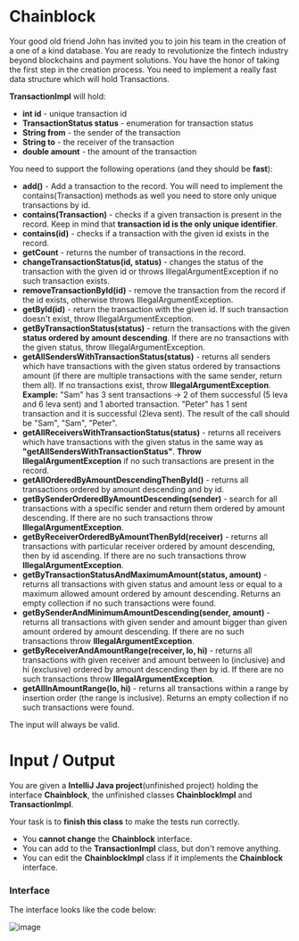 # Chainblock

Your good old friend John has invited you to join his team in the creation of a one of a kind database. You are ready to revolutionize the fintech industry beyond blockchains 
and payment solutions. You have the honor of taking the first step in the creation process. You need to implement a really fast data structure which will hold Transactions.

**TransactionImpl** will hold:

- **int id** - unique transaction id
- **TransactionStatus status** - enumeration for transaction status
- **String from** - the sender of the transaction
- **String to** - the receiver of the transaction
- **double amount** - the amount of the transaction

You need to support the following operations (and they should be **fast**):

- **add()** - Add a transaction to the record. You will need to implement the contains(Transaction) methods as well you need to store only unique transactions by id.
- **contains(Transaction)** - checks if a given transaction is present in the record. Keep in mind that **transaction id is the only unique identifier**.
- **contains(id)** - checks if a transaction with the given id exists in the record.
- **getCount** - returns the number of transactions in the record.
- **changeTransactionStatus(id, status)** - changes the status of the transaction with the given id or throws IllegalArgumentException if no such transaction exists.
- **removeTransactionById(id)** - remove the transaction from the record if the id exists, otherwise throws IllegalArgumentException.
- **getById(id)** - return the transaction with the given id. If such transaction doesn't exist, throw IllegalArgumentException.
- **getByTransactionStatus(status)** - return the transactions with the given **status ordered by amount descending**. 
  If there are no transactions with the given status, throw IllegalArgumentException.
- **getAllSendersWithTransactionStatus(status)** - returns all senders which have transactions with the given status ordered by transactions amount (if there are multiple 
  transactions with the same sender, return them all). If no transactions exist, throw **IllegalArgumentException**.
  **Example:**
   "Sam" has 3 sent transactions -> 2 of them successful (5 leva and 6 leva sent) and 1 aborted transaction.
   "Peter" has 1 sent transaction and it is successful (2leva sent).
   The result of the call should be "Sam", "Sam", "Peter".
- **getAllReceiversWithTransactionStatus(status)** - returns all receivers which have transactions with the given status in the same way as **"getAllSendersWithTransactionStatus"**. 
  **Throw IllegalArgumentException** if no such transactions are present in the record.
- **getAllOrderedByAmountDescendingThenById()** - returns all transactions ordered by amount descending and by id.
- **getBySenderOrderedByAmountDescending(sender)** - search for all transactions with a specific sender and return them ordered by amount descending. 
  If there are no such transactions throw **IllegalArgumentException**.
- **getByReceiverOrderedByAmountThenById(receiver)** - returns all transactions with particular receiver ordered by amount descending, then by id ascending. 
  If there are no such transactions throw **IllegalArgumentException**.
- **getByTransactionStatusAndMaximumAmount(status, amount)** - returns all transactions with given status and amount less or equal to a maximum allowed amount ordered by 
  amount descending. Returns an empty collection if no such transactions were found.
- **getBySenderAndMinimumAmountDescending(sender, amount)** - returns all transactions with given sender and amount bigger than given amount ordered by amount descending. 
  If there are no such transactions throw **IllegalArgumentException**.
- **getByReceiverAndAmountRange(receiver, lo, hi)** - returns all transactions with given receiver and amount between lo (inclusive) and hi (exclusive) ordered by 
  amount descending then by id. If there are no such transactions throw **IllegalArgumentException**.
- **getAllInAmountRange(lo, hi)** - returns all transactions within a range by insertion order (the range is inclusive). 
  Returns an empty collection if no such transactions were found.

The input will always be valid.

# Input / Output

You are given a **IntelliJ Java project**(unfinished project) holding the interface **Chainblock**, the unfinished classes **ChainblockImpl** and **TransactionImpl**.

Your task is to **finish this class** to make the tests run correctly.

- You **cannot change** the **Chainblock** interface.
- You can add to the **TransactionImpl** class, but don't remove anything.
- You can edit the **ChainblockImpl** class if it implements the **Chainblock** interface.

### Interface

The interface looks like the code below:

![image](https://user-images.githubusercontent.com/87463484/155354258-cd100b99-1069-4099-8c32-7044645018af.png)
